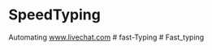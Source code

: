 # SpeedTyping
Automating www.livechat.com
#   f a s t - T y p i n g  
 #   F a s t _ t y p i n g  
 